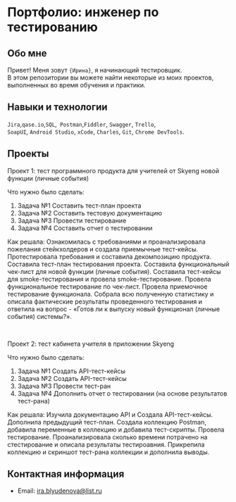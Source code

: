 # Портфолио: инженер по тестированию

## Обо мне 

Привет! Меня зовут ``{Ирина}``, я начинающий тестировщик. <br>
В этом репозитории вы можете найти некоторые из моих проектов, выполненных во время обучения и практики.
<br>

## Навыки и технологии
``Jira``,``qase.io``,``SQL``,`` Postman``,``Fiddler``, ``Swagger``, ``Trello``, <br>
``SoapUI``, ``Android Studio``, ``xCode``, ``Charles``, ``Git``, ``Chrome DevTools``.

## Проекты

<p> Проект 1: тест программного продукта для учителей от Skyeng новой функции (личные события)</p>
<p>Что нужно было сделать:<p>
<ol>
  <li>Задача №1 Составить тест-план проекта</li>
  <li>Задача №2 Составить тестовую документацию</li>
  <li>Задача №3 Провести тестирование</li>
  <li>Задача №4 Составить отчет о тестировании</li> 
</ol>

<p>Как решала:
Ознакомилась с требованиями и проанализировала пожелания стейкхолдеров и создала приемычные тест-кейсы. Протестировала требования и составила декомпозицию продукта. Составила тест-план тестирования проекта. Составила функциональный чек-лист для новой функции (личные события). Составила тест-кейсы для smoke-тестирования и провела smoke-тестирование. Провела функциональное тестирование по чек-лист. Провела приемочное тестирование функционала. Собрала всю полученную статистику и описала фактические результаты проведенного тестирования
и ответила на вопрос - «Готов ли к выпуску новый функционал (личные события) системы?».<p>

<br> 

<p> Проект 2: тест кабинета учителя в приложении Skyeng</p>
<p>Что нужно было сделать:<p>
<ol>
  <li>Задача №1 Создать API-тест-кейсы</li>
  <li>Задача №2 Создать API-тест-кейсы</li>
  <li>Задача №3 Провести тест-ран</li>
  <li>Задача №4 Дополнить отчет о тестировании (на основе результатов тест-рана)</li>
</ol>

<p>Как решала: Изучила документацию API и Создала API-тест-кейсы. Дополнила предыдущий тест-план. Создала коллекцию Postman, добавила переменные в коллекцию и добавила тест-скрипты. Провела тестирование. Проанализировала сколько времени потрачено на стестирование и описала результаты тестироавния. Прикрепила коллекцию и скриншот тест-рана коллекции и дополнила выводы.<p>



## Контактная информация
- Email: ira.blyudenova@list.ru
